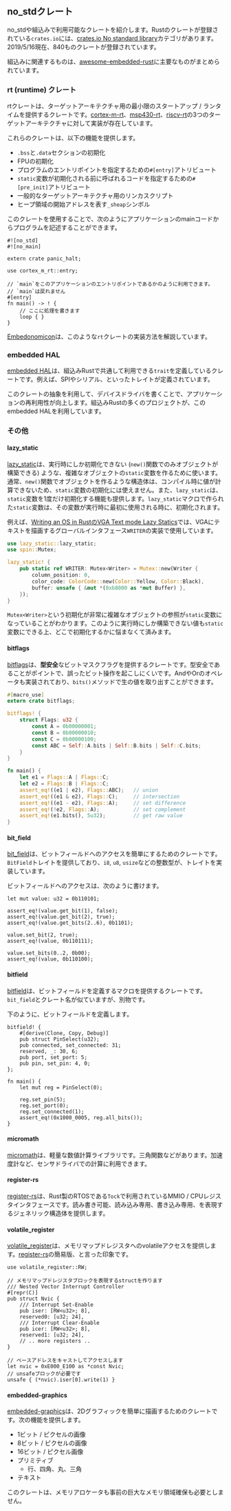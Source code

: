 ## no_stdクレート

no_stdや組込みで利用可能なクレートを紹介します。Rustのクレートが登録されている`crates.io`には、[crates.io No standard library]カテゴリがあります。2019/5/16現在、840ものクレートが登録されています。

[crates.io No standard library]: https://crates.io/categories/no-std

組込みに関連するものは、[awesome-embedded-rust]に主要なものがまとめられています。

[awesome-embedded-rust]: https://github.com/rust-embedded/awesome-embedded-rust

### rt (runtime) クレート

rtクレートは、ターゲットアーキテクチャ用の最小限のスタートアップ / ランタイムを提供するクレートです。[cortex-m-rt]、[msp430-rt]、[riscv-rt]の3つのターゲットアーキテクチャに対して実装が存在しています。

[cortex-m-rt]: https://github.com/rust-embedded/cortex-m-rt
[msp430-rt]: https://github.com/rust-embedded/msp430-rt
[riscv-rt]: https://github.com/rust-embedded/riscv-rt

これらのクレートは、以下の機能を提供します。

- `.bss`と`.data`セクションの初期化
- FPUの初期化
- プログラムのエントリポイントを指定するための`#[entry]`アトリビュート
- `static`変数が初期化される前に呼ばれるコードを指定するための`#[pre_init]`アトリビュート
- 一般的なターゲットアーキテクチャ用のリンカスクリプト
- ヒープ領域の開始アドレスを表す`_sheap`シンボル

このクレートを使用することで、次のようにアプリケーションのmainコードからプログラムを記述することができます。

```rust,ignore
#![no_std]
#![no_main]

extern crate panic_halt;

use cortex_m_rt::entry;

// `main`をこのアプリケーションのエントリポイントであるかのように利用できます。
// `main`は戻れません
#[entry]
fn main() -> ! {
    // ここに処理を書きます
    loop { }
}
```

[Embedonomicon]は、このような`rt`クレートの実装方法を解説しています。

[Embedonomicon]: https://tomoyuki-nakabayashi.github.io/embedonomicon/

### embedded HAL

[embedded HAL]は、組込みRustで共通して利用できる`trait`を定義しているクレートです。例えば、SPIやシリアル、といったトレイトが定義されています。

[embedded HAL]: https://github.com/rust-embedded/embedded-hal

このクレートの抽象を利用して、デバイスドライバを書くことで、アプリケーションの再利用性が向上します。組込みRustの多くのプロジェクトが、このembedded HALを利用しています。

### その他

#### lazy_static

[lazy_static]は、実行時にしか初期化できない (`new()`関数でのみオブジェクトが構築できる) ような、複雑なオブジェクトの`static`変数を作るために使います。通常、`new()`関数でオブジェクトを作るような構造体は、コンパイル時に値が計算できないため、`static`変数の初期化には使えません。また、`lazy_static`は、`static`変数を1度だけ初期化する機能も提供します。`lazy_static`マクロで作られた`static`変数は、その変数が実行時に最初に使用される時に、初期化されます。

[lazy_static]: https://crates.io/crates/lazy_static

例えば、[Writing an OS in RustのVGA Text mode Lazy Statics]では、VGAにテキストを描画するグローバルインタフェース`WRITER`の実装で使用しています。

[Writing an OS in RustのVGA Text mode Lazy Statics]: https://os.phil-opp.com/vga-text-mode/#lazy-statics

```rust
use lazy_static::lazy_static;
use spin::Mutex;

lazy_static! {
    pub static ref WRITER: Mutex<Writer> = Mutex::new(Writer {
        column_position: 0,
        color_code: ColorCode::new(Color::Yellow, Color::Black),
        buffer: unsafe { &mut *(0xb8000 as *mut Buffer) },
    });
}
```

`Mutex<Writer>`という初期化が非常に複雑なオブジェクトの参照が`static`変数になっていることがわかります。このように実行時にしか構築できない値も`static`変数にできる上、どこで初期化するかに悩まなくて済みます。

#### bitflags

[bitflags]は、**型安全**なビットマスクフラグを提供するクレートです。型安全であることがポイントで、誤ったビット操作を起こしにくいです。AndやOrのオペレータも実装されており、`bits()`メソッドで生の値を取り出すことができます。

[bitflags]: https://crates.io/crates/bitflags

```rust
#[macro_use]
extern crate bitflags;

bitflags! {
    struct Flags: u32 {
        const A = 0b00000001;
        const B = 0b00000010;
        const C = 0b00000100;
        const ABC = Self::A.bits | Self::B.bits | Self::C.bits;
    }
}

fn main() {
    let e1 = Flags::A | Flags::C;
    let e2 = Flags::B | Flags::C;
    assert_eq!((e1 | e2), Flags::ABC);   // union
    assert_eq!((e1 & e2), Flags::C);     // intersection
    assert_eq!((e1 - e2), Flags::A);     // set difference
    assert_eq!(!e2, Flags::A);           // set complement
    assert_eq!(e1.bits(), 5u32);         // get raw value
}
```

#### bit_field

[bit_field]は、ビットフィールドへのアクセスを簡単にするためのクレートです。`BitField`トレイトを提供しており、`i8`, `u8`, `usize`などの整数型が、トレイトを実装しています。

[bit_field]: https://crates.io/crates/bit_field

ビットフィールドへのアクセスは、次のように書けます。

```rust,ignore
let mut value: u32 = 0b110101;

assert_eq!(value.get_bit(1), false);
assert_eq!(value.get_bit(2), true);
assert_eq!(value.get_bits(2..6), 0b1101);

value.set_bit(2, true);
assert_eq!(value, 0b110111);

value.set_bits(0..2, 0b00);
assert_eq!(value, 0b110100);
```

#### bitfield

[bitfield]は、ビットフィールドを定義するマクロを提供するクレートです。`bit_field`とクレート名が似ていますが、別物です。

[bitfield]: https://docs.rs/bitfield/0.13.1/bitfield/

下のように、ビットフィールドを定義します。

```rust,ignore
bitfield! {
    #[derive(Clone, Copy, Debug)]
    pub struct PinSelect(u32);
    pub connected, set_connected: 31;
    reserved, _: 30, 6;
    pub port, set_port: 5;
    pub pin, set_pin: 4, 0;
};

fn main() {
    let mut reg = PinSelect(0);

    reg.set_pin(5);
    reg.set_port(0);
    reg.set_connected(1);
    assert_eq!(0x1000_0005, reg.all_bits());
}
```

#### micromath

[micromath]は、軽量な数値計算ライブラリです。三角関数などがあります。加速度計など、センサドライバでの計算に利用できます。

[micromath]: https://crates.io/crates/micromath

#### register-rs

[register-rs]は、Rust製のRTOSである`Tock`で利用されているMMIO / CPUレジスタインタフェースです。読み書き可能、読み込み専用、書き込み専用、を表現するジェネリック構造体を提供します。

[register-rs]: https://crates.io/crates/register

#### volatile_register

[volatile_register]は、メモリマップドレジスタへのvolatileアクセスを提供します。[register-rs]の簡易版、と言った印象です。

[volatile_register]: https://docs.rs/volatile-register/0.2.0/volatile_register/

```rust,ignore
use volatile_register::RW;

// メモリマップドレジスタブロックを表現するstructを作ります
/// Nested Vector Interrupt Controller
#[repr(C)]
pub struct Nvic {
    /// Interrupt Set-Enable
    pub iser: [RW<u32>; 8],
    reserved0: [u32; 24],
    /// Interrupt Clear-Enable
    pub icer: [RW<u32>; 8],
    reserved1: [u32; 24],
    // .. more registers ..
}

// ベースアドレスをキャストしてアクセスします
let nvic = 0xE000_E100 as *const Nvic;
// unsafeブロックが必要です
unsafe { (*nvic).iser[0].write(1) }
```

#### embedded-graphics

[embedded-graphics]は、2Dグラフィックを簡単に描画するためのクレートです。次の機能を提供します。

- 1ビット / ピクセルの画像
- 8ビット / ピクセルの画像
- 16ビット / ピクセル画像
- プリミティブ
  - 行、四角、丸、三角
- テキスト

[embedded-graphics]: https://crates.io/crates/embedded-graphics

このクレートは、メモリアロケータも事前の巨大なメモリ領域確保も必要としません。
